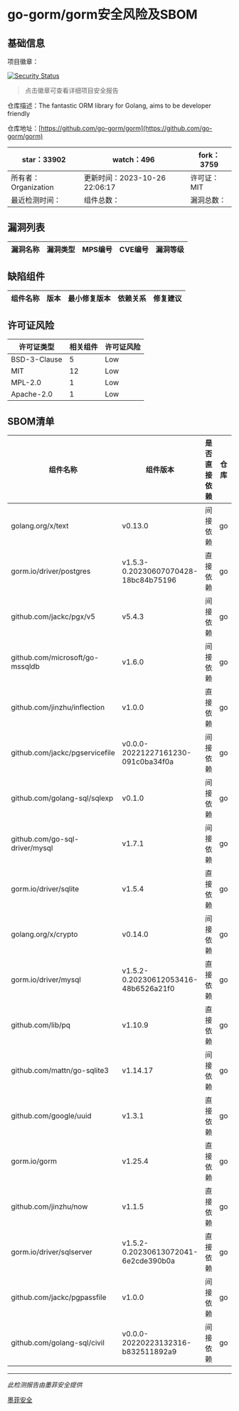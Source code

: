 # go-gorm/gorm安全风险及SBOM

## 基础信息

项目徽章：

[![Security Status](https://www.murphysec.com/platform3/v31/badge/1717609139073056768.svg)](https://www.murphysec.com/console/report/1696586146401574913/1717609139073056768)

> 点击徽章可查看详细项目安全报告

仓库描述：The fantastic ORM library for Golang, aims to be developer friendly

仓库地址：[https://github.com/go-gorm/gorm](https://github.com/go-gorm/gorm)

| star：33902 | watch：496 | fork：3759 |
| ----------- | -------------- | ------------ |
| 所有者：Organization | 更新时间：2023-10-26 22:06:17 | 许可证：MIT |
| 最近检测时间： | 组件总数： | 漏洞总数： |




## 漏洞列表

| 漏洞名称 | 漏洞类型 | MPS编号 | CVE编号 | 漏洞等级 |
| ------- | ------ | ------- | ------ | ----- |





## 缺陷组件

| 组件名称 | 版本 | 最小修复版本 | 依赖关系 | 修复建议 |
| -------- | ---- | ------------ | -------- | -------- |





## 许可证风险

| 许可证类型 | 相关组件 | 许可证风险 |
| ---------- | -------- | ---------- |
|BSD-3-Clause|5|Low|
|MIT|12|Low|
|MPL-2.0|1|Low|
|Apache-2.0|1|Low|




## SBOM清单

| 组件名称 | 组件版本 | 是否直接依赖 | 仓库 |
| -------- | -------- | ------------ | ---- |
|golang.org/x/text|v0.13.0|间接依赖|go|
|gorm.io/driver/postgres|v1.5.3-0.20230607070428-18bc84b75196|直接依赖|go|
|github.com/jackc/pgx/v5|v5.4.3|间接依赖|go|
|github.com/microsoft/go-mssqldb|v1.6.0|间接依赖|go|
|github.com/jinzhu/inflection|v1.0.0|直接依赖|go|
|github.com/jackc/pgservicefile|v0.0.0-20221227161230-091c0ba34f0a|间接依赖|go|
|github.com/golang-sql/sqlexp|v0.1.0|间接依赖|go|
|github.com/go-sql-driver/mysql|v1.7.1|间接依赖|go|
|gorm.io/driver/sqlite|v1.5.4|直接依赖|go|
|golang.org/x/crypto|v0.14.0|间接依赖|go|
|gorm.io/driver/mysql|v1.5.2-0.20230612053416-48b6526a21f0|直接依赖|go|
|github.com/lib/pq|v1.10.9|直接依赖|go|
|github.com/mattn/go-sqlite3|v1.14.17|间接依赖|go|
|github.com/google/uuid|v1.3.1|直接依赖|go|
|gorm.io/gorm|v1.25.4|直接依赖|go|
|github.com/jinzhu/now|v1.1.5|直接依赖|go|
|gorm.io/driver/sqlserver|v1.5.2-0.20230613072041-6e2cde390b0a|直接依赖|go|
|github.com/jackc/pgpassfile|v1.0.0|间接依赖|go|
|github.com/golang-sql/civil|v0.0.0-20220223132316-b832511892a9|间接依赖|go|


------

*此检测报告由墨菲安全提供*

[墨菲安全](www.murphysec.com)